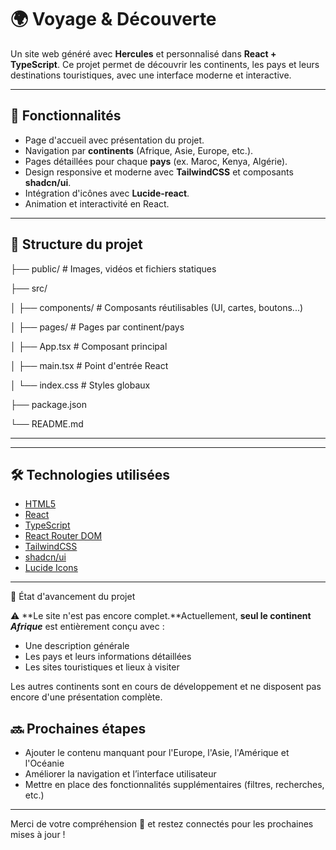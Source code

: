 # 🌍 Voyage & Découverte

Un site web généré avec **Hercules** et personnalisé dans **React + TypeScript**.
Ce projet permet de découvrir les continents, les pays et leurs destinations touristiques, avec une interface moderne et interactive.

---

## 🚀 Fonctionnalités

- Page d'accueil avec présentation du projet.
- Navigation par **continents** (Afrique, Asie, Europe, etc.).
- Pages détaillées pour chaque **pays** (ex. Maroc, Kenya, Algérie).
- Design responsive et moderne avec **TailwindCSS** et composants **shadcn/ui**.
- Intégration d'icônes avec **Lucide-react**.
- Animation et interactivité en React.

---

## 📂 Structure du projet

├── public/              # Images, vidéos et fichiers statiques

├── src/

│   ├── components/      # Composants réutilisables (UI, cartes, boutons...)

│   ├── pages/           # Pages par continent/pays

│   ├── App.tsx          # Composant principal

│   ├── main.tsx         # Point d'entrée React

│   └── index.css        # Styles globaux

├── package.json

└── README.md

---

---

## 🛠️ Technologies utilisées

- [HTML5](https://developer.mozilla.org/fr/docs/Web/Guide/HTML/HTML5)
- [React](https://react.dev/)
- [TypeScript](https://www.typescriptlang.org/)
- [React Router DOM](https://reactrouter.com/)
- [TailwindCSS](https://tailwindcss.com/)
- [shadcn/ui](https://ui.shadcn.com/)
- [Lucide Icons](https://lucide.dev/)

---



 🚧 État d'avancement du projet

⚠️ **Le site n'est pas encore complet.**Actuellement, **seul le continent *Afrique*** est entièrement conçu avec :

- Une description générale
- Les pays et leurs informations détaillées
- Les sites touristiques et lieux à visiter

Les autres continents sont en cours de développement et ne disposent pas encore d'une présentation complète.

## 🔜 Prochaines étapes

- Ajouter le contenu manquant pour l'Europe, l'Asie, l'Amérique et l'Océanie
- Améliorer la navigation et l’interface utilisateur
- Mettre en place des fonctionnalités supplémentaires (filtres, recherches, etc.)

---

Merci de votre compréhension 🙏 et restez connectés pour les prochaines mises à jour !

